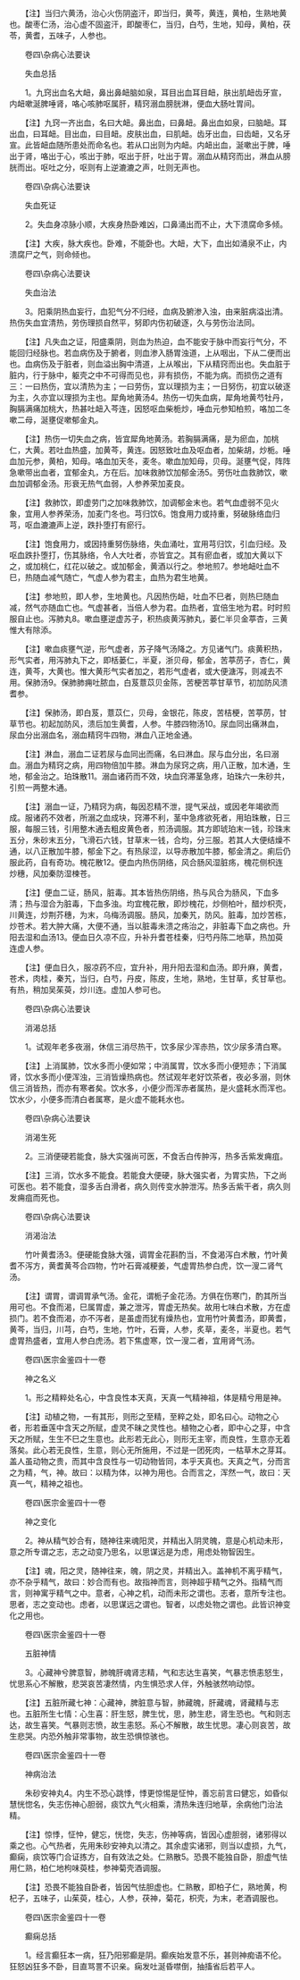 <!-- { "loadSidebar": true } -->
　　【注】当归六黄汤，治心火伤阴盗汗，即当归，黄芩，黄连，黄柏，生熟地黄也。酸枣仁汤，治心虚不固盗汗，即酸枣仁，当归，白芍，生地，知母，黄柏，茯苓，黄耆，五味子，人参也。

　　卷四\杂病心法要诀

　　失血总括

　　1。九窍出血名大衄，鼻出鼻衄脑如泉，耳目出血耳目衄，肤出肌衄齿牙宣，内衄嗽涎脾唾肾，咯心咳肺呕属肝，精窍溺血膀胱淋，便血大肠吐胃间。

　　【注】九窍一齐出血，名曰大衄。鼻出血，曰鼻衄。鼻出血如泉，曰脑衄。耳出血，曰耳衄。目出血，曰目衄。皮肤出血，曰肌衄。齿牙出血，曰齿衄，又名牙宣。此皆衄血随所患处而命名也。若从口出则为内衄。内衄出血，涎嗽出于脾，唾出于肾，咯出于心，咳出于肺，呕出于肝，吐出于胃。溺血从精窍而出，淋血从膀胱而出。呕吐之分，呕则有上逆漉漉之声，吐则无声也。

　　卷四\杂病心法要诀

　　失血死证

　　2。失血身凉脉小顺，大疾身热卧难凶，口鼻涌出而不止，大下溃腐命多倾。

　　【注】大疾，脉大疾也。卧难，不能卧也。大衄，大下，血出如涌泉不止，内溃腐尸之气，则命倾也。

　　卷四\杂病心法要诀

　　失血治法

　　3。阳乘阴热血妄行，血犯气分不归经，血病及腑渗入浊，由来脏病溢出清。热伤失血宜清热，劳伤理损自然平，努即内伤初破逐，久与劳伤治法同。

　　【注】凡失血之证，阳盛乘阴，则血为热迫，血不能安于脉中而妄行气分，不能回归经脉也。若血病伤及于腑者，则血渗入肠胃浊道，上从咽出，下从二便而出也。血病伤及于脏者，则血溢出胸中清道，上从喉出，下从精窍而出也。失血脏于脏内，行于脉中，躯壳之中不可得而见也，非有损伤，不能为病。而损伤之道有三：一曰热伤，宜以清热为主；一曰劳伤，宜以理损为主；一日努伤，初宜以破逐为主，久亦宜以理损为主也。犀角地黄汤4。热伤一切失血病，犀角地黄芍牡丹，胸膈满痛加桃大，热甚吐衄入芩连，因怒呕血柴栀炒，唾血元参知柏煎，咯加二冬嗽二母，涎壅促嗽郁金丸。

　　【注】热伤一切失血之病，皆宜犀角地黄汤。若胸膈满痛，是为瘀血，加桃仁，大黄。若吐血热盛，加黄芩，黄连。因怒致吐血及呕血者，加柴胡，炒栀。唾血加元参，黄柏，知母。咯血加天冬，麦冬。嗽血加知母，贝母。涎壅气促，阵阵急嗽带出血者，宜郁金丸，方在后。加味救肺饮加郁金汤5。劳伤吐血救肺饮，嗽血加调郁金汤。形衰无热气血弱，人参养荣加麦良。

　　【注】救肺饮，即虚劳门之加味救肺饮，加调郁金末也。若气血虚弱不见火象，宜用人参养荣汤，加麦门冬也。芎归饮6。饱食用力或持重，努破脉络血归芎，呕血漉漉声上逆，跌扑堕打有瘀行。

　　【注】饱食用力，或因持重努伤脉络，失血涌吐，宜用芎归饮，引血归经。及呕血跌扑堕打，伤其脉络，令人大吐者，亦皆宜之。其有瘀血者，或加大黄以下之，或加桃仁，红花以破之。或加郁金，黄酒以行之。参地煎7。参地衄吐血不巳，热随血减气随亡，气虚人参为君主，血热为君生地黄。

　　【注】参地煎，即人参，生地黄也。凡因热伤衄，吐血不巳者，则热巳随血减，然气亦随血亡也。气虚甚者，当倍人参为君。血热者，宜倍生地为君。时时煎服自止也。泻肺丸8。嗽血壅逆虚苏子，积热痰黄泻肺丸，蒌仁半贝金葶杏，三黄惟大有除添。

　　【注】嗽血痰壅气逆，形气虚者，苏子降气汤降之。方见诸气门。痰黄积热，形气实者，用泻肺丸下之，即栝蒌仁，半夏，浙贝母，郁金，苦葶苈子，杏仁，黄连，黄芩，大黄也。惟大黄形气实者加之，若形气虚者，或大便溏泻，则减去不用。保肺汤9。保肺肺痈吐脓血，白芨薏苡贝金陈，苦梗苦葶甘草节，初加防风溃耆参。

　　【注】保肺汤，即白芨，薏苡仁，贝母，金银花，陈皮，苦桔梗，苦葶苈，甘草节也。初起加防风，溃后加生黄耆，人参。牛膝四物汤10。尿血同出痛淋血，尿血分出溺血名，溺血精窍牛四物，淋血八正地金通。

　　【注】淋血，溺血二证若尿与血同出而痛，名曰淋血。尿与血分出，名曰溺血。溺血为精窍之病，用四物倍加牛膝。淋血为尿窍之病，用八正散，加木通，生地，郁金治之。珀珠散11。溺血诸药而不效，块血窍滞茎急疼，珀珠六一朱砂共，引煎一两整木通。

　　【注】溺血一证，乃精窍为病，每因忍精不泄，提气采战，或因老年竭欲而成。服诸药不效者，所溺之血成块，窍滞不利，茎中急疼欲死者，用珀珠散，日三服，每服三钱，引用整木通去粗皮黄色者，煎汤调服。其方即琥珀末一钱，珍珠末五分，朱砂末五分，飞滑石六钱，甘草末一钱，合均，分三服。若其人大便结燥不通，以八正散加牛膝，郁金下之。有热尿涩，以导赤散加牛膝，郁金清之。痢后仍服此药，自有奇功。槐花散12。便血内热伤阴络，风合肠风湿脏疡，槐花侧枳连炒穗，风加秦防湿楝苍。

　　【注】便血二证，肠风，脏毒。其本皆热伤阴络，热与风合为肠风，下血多清；热与湿合为脏毒，下血多浊。均宜槐花散，即炒槐花，炒侧柏叶，醋炒枳壳，川黄连，炒荆芥穗，为末，乌梅汤调服。肠风，加秦艽，防风。脏毒，加炒苦栋，炒苍术。若大肿大痛，大便不通，当以脏毒未溃之疡治之，非脏毒下血之病也。升阳去湿和血汤13。便血日久凉不应，升补升耆苍桂秦，归芍丹陈二地草，热加萸连虚人参。

　　【注】便血日久，服凉药不应，宜升补，用升阳去湿和血汤。即升麻，黄耆，苍术，肉桂，秦艽，当归，白芍，丹皮，陈皮，生地，熟地，生甘草，炙甘草也。有热，稍加吴茱萸，炒川连。虚加人参可也。

　　卷四\杂病心法要诀

　　消渴总括

　　1。试观年老多夜溺，休信三消尽热干，饮多尿少浑赤热，饮少尿多清白寒。

　　【注】上消属肺，饮水多而小便如常；中消属胃，饮水多而小便短赤；下消属肾，饮水多而小便浑浊，三消皆燥热病也。然试观年老好饮茶者，夜必多溺，则休信三消皆热，而亦有寒者矣。饮水多，小便少而浑赤者属热，是火盛耗水而浑也。饮水少，小便多而清白者属寒，是火虚不能耗水也。

　　卷四\杂病心法要诀

　　消渴生死

　　2。三消便硬若能食，脉大实强尚可医，不食舌白传肿泻，热多舌紫发痈疽。

　　【注】三消，饮水多不能食。若能食大便硬，脉大强实者，为胃实热，下之尚可医也。若不能食，湿多舌白滑者，病久则传变水肿泄泻。热多舌紫干者，病久则发痈疽而死也。

　　卷四\杂病心法要诀

　　消渴治法

　　竹叶黄耆汤3。便硬能食脉大强，调胃金花斟酌当，不食渴泻白术散，竹叶黄耆不泻方，黄耆黄芩合四物，竹叶石膏减粳姜，气虚胃热参白虎，饮一溲二肾气汤。

　　【注】谓胃，谓调胃承气汤。金花，谓栀子金花汤。方俱在伤寒门，酌其所当用可也。不食而渴，巳属胃虚，兼之泄泻，胃虚无热矣。故用七味白术散，方在虚损门。若不食而渴，亦不泻者，是虽虚而犹有燥热也，宜用竹叶黄耆汤，即黄耆，黄芩，当归，川芎，白芍，生地，竹叶，石膏，人参，炙草，麦冬，半夏也。若气虚胃热盛者，宜用人参白虎汤。若下焦虚寒，饮一溲二者，宜用肾气汤。

　　卷四\医宗金鉴四十一卷

　　神之名义

　　1。形之精粹处名心，中含良性本天真，天真一气精神祖，体是精兮用是神。

　　【注】动植之物，一有其形，则形之至精，至粹之处，即名曰心。动物之心者，形若垂莲中含天之所赋，虚灵不昧之灵性也。植物之心者，即中心之芽，中含天之所赋，生生不巳之生意也。此形若无此心，则形无主宰，而良性，生意亦无着落矣。此心若无良性，生意，则心无所施用，不过是一团死肉，一枯草木之芽耳。盖人虽动物之贵，而其中含良性与一切动物皆同，本乎天真也。天真之气，分而言之为精，气，神。故曰：以精为体，以神为用也。合而言之，浑然一气，故曰：天真一气，精神之祖也。

　　卷四\医宗金鉴四十一卷

　　神之变化

　　2。神从精气妙合有，随神往来魂阳灵，并精出入阴灵魄，意是心机动未形，意之所专谓之志，志之动变乃思名，以思谋远是为虑，用虑处物智因生。

　　【注】魂，阳之灵，随神往来，魄，阴之灵，并精出入。盖神机不离乎精气，亦不杂乎精气，故曰：妙合而有也。故指神而言，则神超乎精气之外。指精气而言，则神寓乎精气之中。意者，心神之机，动而未形之谓也。志者，意所专注也。思者，志之变动也。虑者，以思谋远之谓也。智者，以虑处物之谓也。此皆识神变化之用也。

　　卷四\医宗金鉴四十一卷

　　五脏神情

　　3。心藏神兮脾意智，肺魄肝魂肾志精，气和志达生喜笑，气暴志愤恚怒生，忧思系心不解散，悲哭哀苦凄然情，内生惧恐求人伴，外触骇然响动惊。

　　【注】五脏所藏七神：心藏神，脾脏意与智，肺藏魄，肝藏魂，肾藏精与志也。五脏所生七情：心生喜：肝生怒，脾生忧，思，肺生悲，肾生恐也。气和则志达，故生喜笑。气暴则志愤，故生恚怒。系心不解散，故生忧思。凄心则哀苦，故生悲哭。内恐外触非常事物，故生恐惧惊骇也。

　　卷四\医宗金鉴四十一卷

　　神病治法

　　朱砂安神丸4。内生不恐心跳悸，悸更惊惕是怔忡，善忘前言曰健忘，如昏似慧恍惚名，失志伤神心胆弱，痰饮九气火相乘，清热朱连归地草，余病他门治法精。

　　【注】惊悸，怔忡，健忘，恍惚，失志，伤神等病，皆因心虚胆弱，诸邪得以乘之也。心气热者，先用朱砂安神丸以清之。其余虚实诸邪，则当以虚损，九气，癫痫，痰饮等门合证拣方，自有效法之处。仁熟散5。恐畏不能独自卧，胆虚气怯用仁熟，柏仁地枸味萸桂，参神菊壳酒调服。

　　【注】恐畏不能独自卧者，皆因气怯胆虚也。仁熟散，即柏子仁，熟地黄，枸杞子，五味子，山茱萸，桂心，人参，茯神，菊花，枳壳，为末，老酒调服也。

　　卷四\医宗金鉴四十一卷

　　癫痫总括

　　1。经言癫狂本一病，狂乃阳邪癫是阴。癫疾始发意不乐，甚则神痴语不伦。狂怒凶狂多不卧，目直骂詈不识亲。痫发吐涎昏噤倒，抽搐省后若平人。


